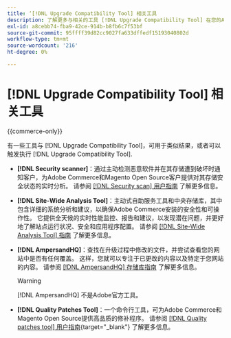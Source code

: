 ```yaml
---
title: ‘[!DNL Upgrade Compatibility Tool] 相关工具
description: 了解更多与相关的工具 [!DNL Upgrade Compatibility Tool] 在您的Adobe Commerce项目上。
exl-id: a8cebb74-fba9-42ce-914b-b8fb6c7f53bf
source-git-commit: 95ffff39d82cc9027fa633dffedf15193040802d
workflow-type: tm+mt
source-wordcount: '216'
ht-degree: 0%

---
```


# [!DNL Upgrade Compatibility Tool] 相关工具

{{commerce-only}}

有一些工具与 [!DNL Upgrade Compatibility Tool]，可用于类似结果，或者可以触发执行 [!DNL Upgrade Compatibility Tool].

- **[!DNL Security scanner]**：通过主动检测恶意软件并在其存储遭到破坏时通知客户，为Adobe Commerce和Magento Open Source客户提供对其存储安全状态的实时分析。 请参阅 [[!DNL Security scan] 用户指南](https://docs.magento.com/user-guide/magento/security-scan.html) 了解更多信息。

- **[!DNL Site-Wide Analysis Tool]**：主动式自助服务工具和中央存储库，其中包含详细的系统分析和建议，以确保Adobe Commerce安装的安全性和可操作性。 它提供全天候的实时性能监控、报告和建议，以发现潜在问题，并更好地了解站点运行状况、安全和应用程序配置。 请参阅 [[!DNL Site-Wide Analysis Tool] 指南](../../tools/site-wide-analysis-tool/intro.md) 了解更多信息。

- **[!DNL AmpersandHQ]**：查找在升级过程中修改的文件，并尝试查看您的网站中是否有任何覆盖。 这样，您就可以专注于已更改的内容以及特定于您网站的内容。 请参阅 [[!DNL AmpersandHQ] 存储库指南](https://github.com/AmpersandHQ) 了解更多信息。

   >[!WARNING]
   >
   >[!DNL AmpersandHQ] 不是Adobe官方工具。

- **[!DNL Quality Patches Tool]**：一个命令行工具，可为Adobe Commerce和Magento Open Source提供高品质的修补程序。 请参阅 [[!DNL Quality patches tool] 用户指南](https://experienceleague.adobe.com/tools/commerce-quality-patches/index.html){target="_blank"} 了解更多信息。

